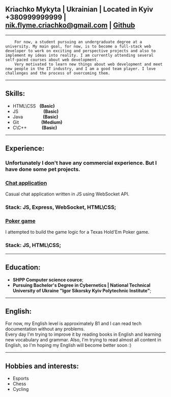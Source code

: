 **Kriachko Mykyta** | Ukrainian | Located in Kyiv  
+380999999999   | nik.flyme.criachko@gmail.com  | [Github](https://github.com/n3ki401d)
---

---

        For now, a student pursuing an undergraduate degree at a university. My main goal, for now, is to become a full-stack web developer to work on exciting and perspective projects and also to implement my ideas into reality. I am currently attending several self-paced courses about web development. 
        Very motivated to learn new things about web development and meet new people in the IT industry, and I am a good team player. I love challenges and the process of overcoming them. 
---

## **Skills**:
- HTML\CSS&nbsp;&nbsp;&nbsp;**(Basic)**
- JS&nbsp;&nbsp;&nbsp;&nbsp;&nbsp;&nbsp;&nbsp;&nbsp;&nbsp;&nbsp;&nbsp;&nbsp;&nbsp;&nbsp;&nbsp;&nbsp;&nbsp;&nbsp;&nbsp;&nbsp;**(Basic)**
- Java&nbsp;&nbsp;&nbsp;&nbsp;&nbsp;&nbsp;&nbsp;&nbsp;&nbsp;&nbsp;&nbsp;&nbsp;&nbsp;&nbsp;&nbsp;&nbsp;**(Basic)**
- Git&nbsp;&nbsp;&nbsp;&nbsp;&nbsp;&nbsp;&nbsp;&nbsp;&nbsp;&nbsp;&nbsp;&nbsp;&nbsp;&nbsp;&nbsp;&nbsp;&nbsp;&nbsp;**(Medium)**
- C\C++&nbsp;&nbsp;&nbsp;&nbsp;&nbsp;&nbsp;&nbsp;&nbsp;&nbsp;&nbsp;&nbsp;&nbsp;**(Basic)**

---

## **Experience**:
### Unfortunately I don't have any commercial experience. But I have done some pet projects.

### [**Chat application**](#some_link_to_re)
Casual chat application written in JS using WebSocket API.

### **Stack:** JS, Express, WebSocket, HTML\CSS;

### [**Poker game**](#some_link_to_repo)
I attempted to build the game logic for a Texas Hold'Em Poker game.

### **Stack:** JS, HTML\CSS;

---

## **Education**:

- **SHPP Computer science cource**;
- **Pursuing Bachelor's Degree in Cybernetics | National Technical University of Ukraine "Igor Sikorsky Kyiv Polytechnic Institute"**;

---

## **English**:
For now, my English level is approximately B1 and I can read tech documentation without any problems.   
Every day I'm trying to improve it by reading books in English and learning new vocabulary and grammar. Also, I'm trying to read almost all content in English, so I'm hoping my English will become better soon :)

---

## **Hobbies and interests**:

- Esports
- Chess
- Cycling